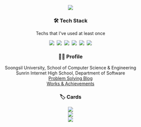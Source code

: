 <p align="center"><img src="https://capsule-render.vercel.app/api?type=Waving&color=auto&customColorList=0&height=300&section=header&text=Jeounghui%20Nah&fontSize=70"></p>

<h3 align="center">🛠 Tech Stack</h3>

<p align="center">Techs that I've used at least once</p>

<p align="center">
  <img src="https://img.shields.io/badge/C-A8B9CC?style=flat-square&logo=C&logoColor=white">&nbsp  
  <img src="https://img.shields.io/badge/C++-00599C?style=flat-square&logo=C%2B%2B&logoColor=white">&nbsp 
  <img src="https://img.shields.io/badge/Java-007396?style=flat-square&logo=Java&logoColor=white">&nbsp 
  <img src="https://img.shields.io/badge/Javascript-ffb13b?style=flat-square&logo=javascript&logoColor=white">&nbsp
  <img src="https://img.shields.io/badge/Python-3766AB?style=flat-square&logo=Python&logoColor=white">&nbsp 
  <img src="https://img.shields.io/badge/Django-092E20?style=flat-square&logo=Django&logoColor=white">
</p>

<h3 align="center">🙋‍♂️ Profile</h3>

<p align="center">
  Soongsil University, School of Computer Science & Engineering<br>Sunrin Internet High School, Department of Software<br>
  <a href="https://justiceHui.github.io">Problem Solving Blog</a><br>
  <a href="https://justicehui.github.io/about">Works & Achievements</a>
</p>

<h3 align="center">🏷️ Cards</h3>

<p align="center">
  <img src="https://hits.seeyoufarm.com/api/count/incr/badge.svg?url=https%3A%2F%2Fgithub.com%2FjusticeHui"><br>
  <!--<img src="https://github-profile-trophy.vercel.app/?username=justicehui&theme=chalk&row=2&column=3)](https://github.com/ryo-ma/github-profile-trophy"><br>-->
  <!--<img src="https://github-readme-stats.vercel.app/api/top-langs/?username=JusticeHui&layout=compact"><br>-->
  <!--<a href="https://codeforces.com/profile/justice_hui"><img src="http://cf.leed.at/?id=Justice_Hui"></a><br>-->
  <img src="https://github-readme-stats.vercel.app/api?username=justiceHui&show_icons=true&hide_border=true"><br>
  <a href="https://solved.ac/profile/jhnah917"><img src="https://github-readme-solvedac-hyp3rflow.vercel.app/api/?handle=jhnah917"></a><br>
</p>

<!--

## 💻 Online Judge

* BOJ: [jhnah917](http://icpc.me/jhnah917)
  * solvedac: [jhnah917](https://solved.ac/profile/jhnah917)
* Codeforces: [Justice_Hui](https://codeforces.com/profile/Justice_Hui) [![](https://run.kaist.ac.kr/badges/codeforces/justice_hui.svg)](https://codeforces.com/profile/Justice_Hui)
* Atcoder: [JusticeHui](https://atcoder.jp/users/JusticeHui) [![](https://run.kaist.ac.kr/badges/atcoder/JusticeHui.svg)](https://atcoder.jp/users/JusticeHui)

## ⚡ Project

* [Sunrin-SHARC](https://github.com/justiceHui/Sunrin-SHARC) : Problem Solving Training Materials
* [Euclidean_TSP_Solver](https://github.com/justiceHui/Euclidean_TSP_Solver) : O(N log N) 2-Approximation Euclidean TSP Solver
* [cms-spotboard-converter](https://github.com/justiceHui/cms-spotboard-converter) : use [Spotboard](https://github.com/spotboard/spotboard) in [Contest Management System](https://github.com/cms-dev/cms)
* [Unknown-To-Wellknown](https://github.com/justiceHui/Unknown-To-Wellknown) : Advanced Algorithm Introduction
* [814Solver](https://github.com/kimjg1119/814Solver) : [BOJ 18789 814-2](https://www.acmicpc.net/problem/18789) solver using Genetic Algorithm

## 📫 Contact

- 🔭 I’m currently working on ...
- 🌱 I’m currently learning ...
- 👯 I’m looking to collaborate on ...
- 🤔 I’m looking for help with ...
- 💬 Ask me about ...
- 📫 How to reach me: ...
- 😄 Pronouns: ...
- ⚡ Fun fact: ...

## ⚡ Project

* Problem Solving Blog : ([#1](https://justiceHui.github.io), [#2](https://algoshitpo.github.io))
* [Unknown to Wellknown](https://github.com/justiceHui/Unknown-To-Wellknown) : Advanced Algorithm Introduction
* [Sunrin-SHARC](https://github.com/justiceHui/Sunrin-SHARC) : SHARC(**S**unrin Internet **H**igh School **A**lgorithm **R**esearch **C**lub) Problem Solving Training Materials
* [Euclidean_TSP_Solver](https://github.com/justiceHui/Euclidean_TSP_Solver) : Euclidean TSP Solver
* [814Solver](https://github.com/kimjg1119/814Solver) : [BOJ 18789 814-2](https://www.acmicpc.net/problem/18789) solver using Genetic Algorithm
  -->
